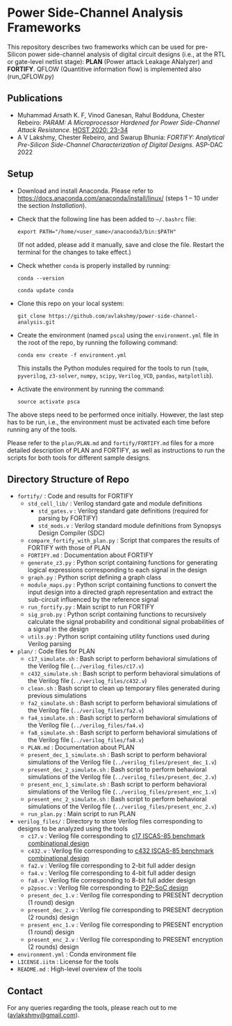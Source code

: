 
# Power Side-Channel Analysis Frameworks

This repository describes two frameworks which can be used for pre-Silicon power side-channel analysis of digital circuit designs (i.e., at the RTL or gate-level netlist stage): **PLAN** (Power attack Leakage ANalyzer) and **FORTIFY**. QFLOW (Quantitive information flow) is implemented also (run_QFLOW.py)

## Publications

- Muhammad Arsath K. F, Vinod Ganesan, Rahul Bodduna, Chester Rebeiro:
_PARAM: A Microprocessor Hardened for Power Side-Channel Attack Resistance._ [HOST 2020: 23-34](https://doi.org/10.1109/HOST45689.2020.9300263)
- A V Lakshmy, Chester Rebeiro, and Swarup Bhunia:
_FORTIFY: Analytical Pre-Silicon Side-Channel Characterization of Digital Designs._ ASP-DAC 2022

## Setup

- Download and install Anaconda. Please refer to https://docs.anaconda.com/anaconda/install/linux/ (steps 1 – 10 under the section _Installation_).
- Check that the following line has been added to `~/.bashrc` file:

  `export PATH="/home/<user_name>/anaconda3/bin:$PATH"`

  (If not added, please add it manually, save and close the file. Restart the terminal for the changes to take effect.)
- Check whether `conda` is properly installed by running:

  `conda --version`

  `conda update conda`
- Clone this repo on your local system:

  `git clone https://github.com/avlakshmy/power-side-channel-analysis.git`

- Create the environment (named `psca`) using the `environment.yml` file in the root of the repo, by running the following command:

  `conda env create -f environment.yml`

  This installs the Python modules required for the tools to run (`tqdm`, `pyverilog`, `z3-solver`, `numpy`, `scipy`, `Verilog_VCD`, `pandas`, `matplotlib`).
- Activate the environment by running the command:

  `source activate psca`

The above steps need to be performed once initially. However, the last step has to be run, i.e., the environment must be activated each time before running any of the tools.

Please refer to the `plan/PLAN.md` and `fortify/FORTIFY.md` files for a more detailed description of PLAN and FORTIFY, as well as instructions to run the scripts for both tools for different sample designs.

## Directory Structure of Repo

- `fortify/` : Code and results for FORTIFY
  - `std_cell_lib/` : Verilog standard gate and module definitions
    - `std_gates.v` : Verilog standard gate definitions (required for parsing by FORTIFY)
    - `std_mods.v` : Verilog standard module definitions from Synopsys Design Compiler (SDC)
  - `compare_fortify_with_plan.py` : Script that compares the results of FORTIFY with those of PLAN
  - `FORTIFY.md` : Documentation about FORTIFY
  - `generate_z3.py` : Python script containing functions for generating logical expressions corresponding to each signal in the design
  - `graph.py` : Python script defining a graph class
  - `module_maps.py` : Python script containing functions to convert the input design into a directed graph representation and extract the sub-circuit influenced by the reference signal
  - `run_fortify.py` : Main script to run FORTIFY
  - `sig_prob.py` : Python script containing functions to recursively calculate the signal probability and conditional signal probabilities of a signal in the design
  - `utils.py` : Python script containing utility functions used during Verilog parsing
- `plan/` : Code files for PLAN
  - `c17_simulate.sh` : Bash script to perform behavioral simulations of the Verilog file (`../verilog_files/c17.v`)
  - `c432_simulate.sh` : Bash script to perform behavioral simulations of the Verilog file (`../verilog_files/c432.v`)
  - `clean.sh` : Bash script to clean up temporary files generated during previous simulations
  - `fa2_simulate.sh` : Bash script to perform behavioral simulations of the Verilog file (`../verilog_files/fa2.v`)
  - `fa4_simulate.sh` : Bash script to perform behavioral simulations of the Verilog file (`../verilog_files/fa4.v`)
  - `fa8_simulate.sh` : Bash script to perform behavioral simulations of the Verilog file (`../verilog_files/fa8.v`)
  - `PLAN.md` : Documentation about PLAN
  - `present_dec_1_simulate.sh` : Bash script to perform behavioral simulations of the Verilog file (`../verilog_files/present_dec_1.v`)
  - `present_dec_2_simulate.sh` : Bash script to perform behavioral simulations of the Verilog file (`../verilog_files/present_dec_2.v`)
  - `present_enc_1_simulate.sh` : Bash script to perform behavioral simulations of the Verilog file (`../verilog_files/present_enc_1.v`)
  - `present_enc_2_simulate.sh` : Bash script to perform behavioral simulations of the Verilog file (`../verilog_files/present_enc_2.v`)
  - `run_plan.py` : Main script to run PLAN
- `verilog_files/` : Directory to store Verilog files corresponding to designs to be analyzed using the tools
  - `c17.v` : Verilog file corresponding to [c17 ISCAS-85 benchmark combinational design](http://www.pld.ttu.ee/~maksim/benchmarks/iscas85/verilog/)
  - `c432.v` : Verilog file corresponding to [c432 ISCAS-85 benchmark combinational design](http://www.pld.ttu.ee/~maksim/benchmarks/iscas85/verilog/)
  - `fa2.v` : Verilog file corresponding to 2-bit full adder design
  - `fa4.v` : Verilog file corresponding to 4-bit full adder design
  - `fa8.v` : Verilog file corresponding to 8-bit full adder design
  - `p2psoc.v` : Verilog file corresponding to [P2P-SoC design](https://github.com/apdn/P2PSoC)
  - `present_dec_1.v` : Verilog file corresponding to PRESENT decryption (1 round) design
  - `present_dec_2.v` : Verilog file corresponding to PRESENT decryption (2 rounds) design
  - `present_enc_1.v` : Verilog file corresponding to PRESENT encryption (1 round) design
  - `present_enc_2.v` : Verilog file corresponding to PRESENT encryption (2 rounds) design
- `environment.yml` : Conda environment file
- `LICENSE.iitm` : License for the tools
- `README.md` : High-level overview of the tools

## Contact

For any queries regarding the tools, please reach out to me (avlakshmy@gmail.com).
